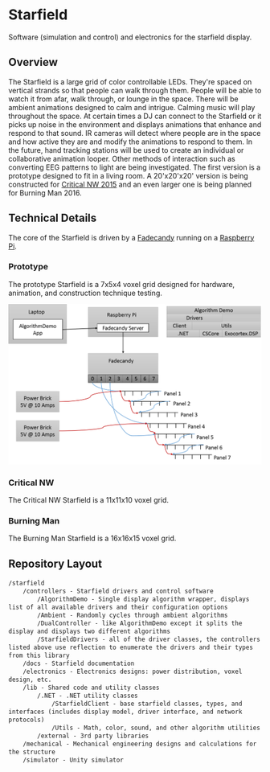 Starfield
=========

Software (simulation and control) and electronics for the starfield display.

## Overview

The Starfield is a large grid of color controllable LEDs. They're spaced on vertical strands so that people can walk through them. People will be able to watch it from afar, walk through, or lounge in the space. There will be ambient animations designed to calm and intrigue. Calming music will play throughout the space. At certain times a DJ can connect to the Starfield or it picks up noise in the environment and displays animations that enhance and respond to that sound. IR cameras will detect where people are in the space and how active they are and modify the animations to respond to them. In the future, hand tracking stations will be used to create an individual or collaborative animation looper. Other methods of interaction such as converting EEG patterns to light are being investigated. The first version is a prototype designed to fit in a living room. A 20'x20'x20' version is being constructed for [Critical NW 2015](http://www.criticalnw.org/) and an even larger one is being planned for Burning Man 2016.

## Technical Details

The core of the Starfield is driven by a [Fadecandy](https://github.com/scanlime/fadecandy) running on a [Raspberry Pi](https://www.raspberrypi.org/).

### Prototype

The prototype Starfield is a 7x5x4 voxel grid designed for hardware, animation, and construction technique testing.

![Prototype Diagram](https://raw.githubusercontent.com/volaris/starfield/master/docs/images/Prototype.png)

### Critical NW

The Critical NW Starfield is a 11x11x10 voxel grid.

### Burning Man

The Burning Man Starfield is a 16x16x15 voxel grid.

## Repository Layout
```
/starfield
    /controllers - Starfield drivers and control software
        /AlgorithmDemo - Single display algorithm wrapper, displays list of all available drivers and their configuration options
        /Ambient - Randomly cycles through ambient algorithms
        /DualController - like AlgorithmDemo except it splits the display and displays two different algorithms
        /StarfieldDrivers - all of the driver classes, the controllers listed above use reflection to enumerate the drivers and their types from this library
    /docs - Starfield documentation
    /electronics - Electronics designs: power distribution, voxel design, etc.
    /lib - Shared code and utility classes
        /.NET - .NET utility classes
            /StarfieldClient - base starfield classes, types, and interfaces (includes display model, driver interface, and network protocols)
            /Utils - Math, color, sound, and other algorithm utilities
        /external - 3rd party libraries
    /mechanical - Mechanical engineering designs and calculations for the structure
    /simulator - Unity simulator
```